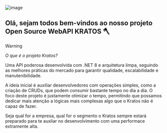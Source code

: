 ![image](https://github.com/user-attachments/assets/9fde0aae-c661-4e7f-b404-cc10aadaf70b)

## Olá, sejam todos bem-vindos ao nosso projeto Open Source WebAPI KRATOS 🪓


> [!WARNING]
> *O que é o projeto Kratos?*
>
> Uma API poderosa desenvolvida com .NET 8 e arquitetura limpa, seguindo as melhores práticas do mercado para garantir qualidade, escalabilidade e manutenibilidade.
>
> A ideia inicial é auxiliar desenvolvedores com operações simples, como a criação de CRUDs, que podem consumir bastante tempo no dia a dia. O foco deste projeto é justamente otimizar o tempo, permitindo que possamos dedicar mais atenção a lógicas mais complexas algo que o Kratos não é capaz de fazer.

Seja qual for a empresa, qual for o segmento o Kratos sempre estará preparado para te auxliar no desenvolvimento com uma performace extramente alta.
